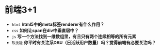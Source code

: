 # 前端3+1
- `html` **html5中的meta标签renderer有什么作用？**
- `css` **如何让span在div中垂直居中？**
- `js` **写一个方法找到一维数组里，有且只有两个连续相等的所有元素**
- `软技能` **你平时有关注系DAU（日活跃用户数量）吗？觉得前端有必要关注吗？**

